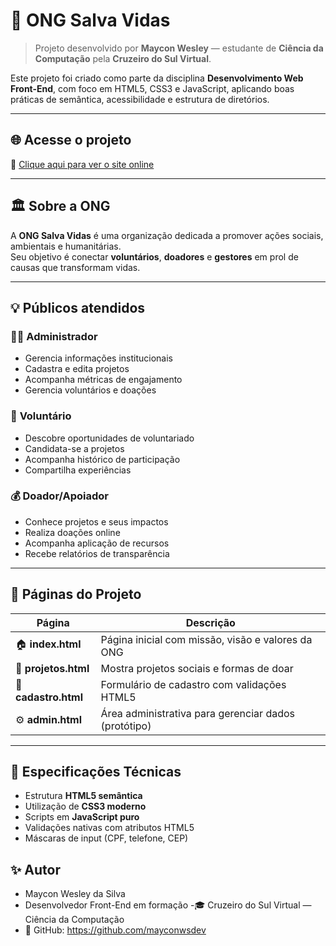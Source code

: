 # 🌊 ONG Salva Vidas

> Projeto desenvolvido por **Maycon Wesley** — estudante de **Ciência da Computação** pela **Cruzeiro do Sul Virtual**.

Este projeto foi criado como parte da disciplina **Desenvolvimento Web Front-End**, com foco em HTML5, CSS3 e JavaScript, aplicando boas práticas de semântica, acessibilidade e estrutura de diretórios.

---

## 🌐 **Acesse o projeto**
🔗 [Clique aqui para ver o site online](file:///C:/Users/mayco/Downloads/ong-salva-vidas-full/projetos.html)

---

## 🏛️ **Sobre a ONG**

A **ONG Salva Vidas** é uma organização dedicada a promover ações sociais, ambientais e humanitárias.  
Seu objetivo é conectar **voluntários**, **doadores** e **gestores** em prol de causas que transformam vidas.

---

## 💡 **Públicos atendidos**

### 👨‍💼 **Administrador**
- Gerencia informações institucionais  
- Cadastra e edita projetos  
- Acompanha métricas de engajamento  
- Gerencia voluntários e doações  

### 🤝 **Voluntário**
- Descobre oportunidades de voluntariado  
- Candidata-se a projetos  
- Acompanha histórico de participação  
- Compartilha experiências  

### 💰 **Doador/Apoiador**
- Conhece projetos e seus impactos  
- Realiza doações online  
- Acompanha aplicação de recursos  
- Recebe relatórios de transparência  

---

## 🧱 **Páginas do Projeto**

| Página | Descrição |
|--------|------------|
| 🏠 **index.html** | Página inicial com missão, visão e valores da ONG |
| 💬 **projetos.html** | Mostra projetos sociais e formas de doar |
| 📝 **cadastro.html** | Formulário de cadastro com validações HTML5 |
| ⚙️ **admin.html** | Área administrativa para gerenciar dados (protótipo) |

---

## 🧰 **Especificações Técnicas**
- Estrutura **HTML5 semântica**
- Utilização de **CSS3 moderno**
- Scripts em **JavaScript puro**
- Validações nativas com atributos HTML5
- Máscaras de input (CPF, telefone, CEP)

## ✨ **Autor**

- Maycon Wesley da Silva
- Desenvolvedor Front-End em formação
-🎓 Cruzeiro do Sul Virtual — Ciência da Computação
- 💼 GitHub: https://github.com/mayconwsdev
